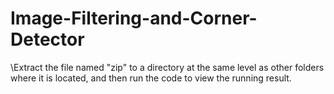 # Image-Filtering-and-Corner-Detector
\\Extract the file named "zip" to a directory at the same level as other folders where it is located, and then run the code to view the running result.
